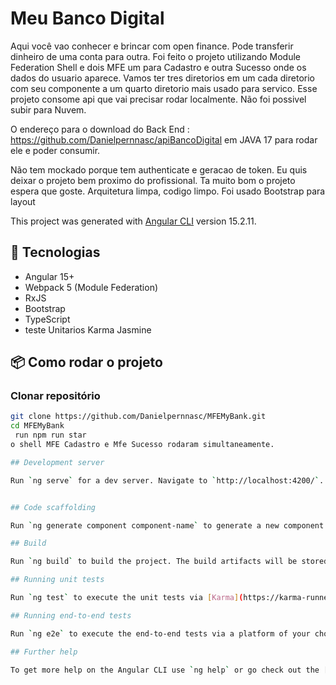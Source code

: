 # Meu Banco Digital

Aqui você vao conhecer e brincar com open finance. Pode transferir dinheiro de uma conta para outra. Foi feito o projeto utilizando Module Federation  Shell e dois MFE um para Cadastro e outra Sucesso onde os dados do usuario aparece.  Vamos ter tres diretorios em um cada diretorio com seu componente a um quarto diretorio mais usado para servico. Esse projeto consome api que vai precisar rodar localmente. Não foi possivel subir para Nuvem. 

O endereço para o download do Back End : https://github.com/Danielpernnasc/apiBancoDigital em JAVA 17 para rodar ele e poder consumir. 

Não tem mockado porque tem authenticate e geracao de token. Eu quis deixar o projeto bem proximo do profissional. Ta muito bom o projeto espera que goste. Arquitetura limpa, codigo limpo. Foi usado Bootstrap para layout 

This project was generated with [Angular CLI](https://github.com/angular/angular-cli) version 15.2.11. 

## 🚀 Tecnologias

- Angular 15+
- Webpack 5 (Module Federation)
- RxJS
- Bootstrap
- TypeScript
- teste Unitarios Karma Jasmine

## 📦 Como rodar o projeto

### Clonar repositório
```bash
git clone https://github.com/Danielpernnasc/MFEMyBank.git
cd MFEMyBank
 run npm run star
o shell MFE Cadastro e Mfe Sucesso rodaram simultaneamente.

## Development server

Run `ng serve` for a dev server. Navigate to `http://localhost:4200/`. The application will automatically reload if you change any of the source files.


## Code scaffolding

Run `ng generate component component-name` to generate a new component. You can also use `ng generate directive|pipe|service|class|guard|interface|enum|module`.

## Build

Run `ng build` to build the project. The build artifacts will be stored in the `dist/` directory.

## Running unit tests

Run `ng test` to execute the unit tests via [Karma](https://karma-runner.github.io).

## Running end-to-end tests

Run `ng e2e` to execute the end-to-end tests via a platform of your choice. To use this command, you need to first add a package that implements end-to-end testing capabilities.

## Further help

To get more help on the Angular CLI use `ng help` or go check out the [Angular CLI Overview and Command Reference](https://angular.io/cli) page.
